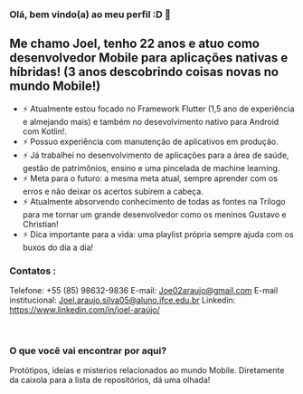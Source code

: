 ### Olá, bem vindo(a) ao meu perfil :D 👋

## Me chamo Joel, tenho 22 anos e atuo como desenvolvedor Mobile para aplicações nativas e híbridas! (3 anos descobrindo coisas novas no mundo Mobile!)

- ⚡ Atualmente estou focado no Framework Flutter (1,5 ano de experiência e almejando mais) e também no desevolvimento nativo para Android com Kotlin!.
- ⚡ Possuo experiência com manutenção de aplicativos em produção.
- ⚡ Já trabalhei no desenvolvimento de aplicações para a área de saúde, gestão de patrimônios, ensino e uma pincelada de machine learning.
- ⚡ Meta para o futuro: a mesma meta atual, sempre aprender com os erros e não deixar os acertos subirem a cabeça.
- ⚡ Atualmente absorvendo conhecimento de todas as fontes na Trílogo para me tornar um grande desenvolvedor como os meninos Gustavo e Christian!
- ⚡ Dica importante para a vida: uma playlist própria sempre ajuda com os buxos do dia a dia!

### Contatos :

Telefone: +55 (85) 98632-9836
E-mail: Joe02araujo@gmail.com
E-mail institucional: Joel.araujo.silva05@aluno.ifce.edu.br
Linkedin: https://www.linkedin.com/in/joel-araújo/

<br />

### O que você vai encontrar por aqui?

Protótipos, ideias e misterios relacionados ao mundo Mobile. Diretamente da caixola para a lista de repositórios, dá uma olhada!
